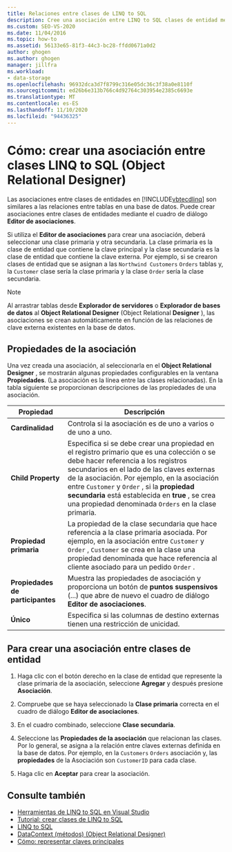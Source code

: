 ```yaml
---
title: Relaciones entre clases de LINQ to SQL
description: Cree una asociación entre LINQ to SQL clases de entidad mediante el cuadro de diálogo Editor de asociaciones en Object Relational Designer (Object Relational Designer).
ms.custom: SEO-VS-2020
ms.date: 11/04/2016
ms.topic: how-to
ms.assetid: 56133e65-81f3-44c3-bc28-ffdd0671a0d2
author: ghogen
ms.author: ghogen
manager: jillfra
ms.workload:
- data-storage
ms.openlocfilehash: 96932dca3d7f8799c316e05dc36c3f38a0e8110f
ms.sourcegitcommit: ed26b6e313b766c4d92764c303954e2385c6693e
ms.translationtype: MT
ms.contentlocale: es-ES
ms.lasthandoff: 11/10/2020
ms.locfileid: "94436325"
---
```

# <a name="how-to-create-an-association-between-linq-to-sql-classes-or-designer"></a>Cómo: crear una asociación entre clases LINQ to SQL (Object Relational Designer)
Las asociaciones entre clases de entidades en [!INCLUDE[vbtecdlinq](../data-tools/includes/vbtecdlinq_md.md)] son similares a las relaciones entre tablas en una base de datos. Puede crear asociaciones entre clases de entidades mediante el cuadro de diálogo **Editor de asociaciones**.

Si utiliza el **Editor de asociaciones** para crear una asociación, deberá seleccionar una clase primaria y otra secundaria. La clase primaria es la clase de entidad que contiene la clave principal y la clase secundaria es la clase de entidad que contiene la clave externa. Por ejemplo, si se crearon clases de entidad que se asignan a las `Northwind Customers` `Orders` tablas y, la `Customer` clase sería la clase primaria y la clase `Order` sería la clase secundaria.

> [!NOTE]
> Al arrastrar tablas desde **Explorador de servidores** o **Explorador de bases de datos** al **Object Relational Designer** (Object Relational **Designer** ), las asociaciones se crean automáticamente en función de las relaciones de clave externa existentes en la base de datos.

## <a name="association-properties"></a>Propiedades de la asociación
Una vez creada una asociación, al seleccionarla en el **Object Relational Designer** , se mostrarán algunas propiedades configurables en la ventana **Propiedades**. (La asociación es la línea entre las clases relacionadas). En la tabla siguiente se proporcionan descripciones de las propiedades de una asociación.

|Propiedad|Descripción|
|--------------|-----------------|
|**Cardinalidad**|Controla si la asociación es de uno a varios o de uno a uno.|
|**Child Property**|Especifica si se debe crear una propiedad en el registro primario que es una colección o se debe hacer referencia a los registros secundarios en el lado de las claves externas de la asociación. Por ejemplo, en la asociación entre `Customer` y `Order` , si la **propiedad secundaria** está establecida en **true** , se crea una propiedad denominada `Orders` en la clase primaria.|
|**Propiedad primaria**|La propiedad de la clase secundaria que hace referencia a la clase primaria asociada. Por ejemplo, en la asociación entre `Customer` y `Order` , `Customer` se crea en la clase una propiedad denominada que hace referencia al cliente asociado para un pedido `Order` .|
|**Propiedades de participantes**|Muestra las propiedades de asociación y proporciona un botón de **puntos suspensivos** (...) que abre de nuevo el cuadro de diálogo **Editor de asociaciones**.|
|**Único**|Especifica si las columnas de destino externas tienen una restricción de unicidad.|

## <a name="to-create-an-association-between-entity-classes"></a>Para crear una asociación entre clases de entidad

1. Haga clic con el botón derecho en la clase de entidad que represente la clase primaria de la asociación, seleccione **Agregar** y después presione **Asociación**.

2. Compruebe que se haya seleccionado la **Clase primaria** correcta en el cuadro de diálogo **Editor de asociaciones**.

3. En el cuadro combinado, seleccione **Clase secundaria**.

4. Seleccione las **Propiedades de la asociación** que relacionan las clases. Por lo general, se asigna a la relación entre claves externas definida en la base de datos. Por ejemplo, en la `Customers` `Orders` asociación y, las **propiedades** de la Asociación son `CustomerID` para cada clase.

5. Haga clic en **Aceptar** para crear la asociación.

## <a name="see-also"></a>Consulte también

- [Herramientas de LINQ to SQL en Visual Studio](../data-tools/linq-to-sql-tools-in-visual-studio2.md)
- [Tutorial: crear clases de LINQ to SQL](how-to-create-linq-to-sql-classes-mapped-to-tables-and-views-o-r-designer.md)
- [LINQ to SQL](/dotnet/framework/data/adonet/sql/linq/index)
- [DataContext (métodos) (Object Relational Designer)](../data-tools/datacontext-methods-o-r-designer.md)
- [Cómo: representar claves principales](/dotnet/framework/data/adonet/sql/linq/how-to-represent-primary-keys)
